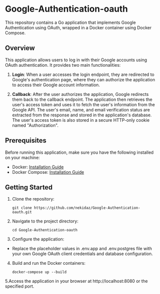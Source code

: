 # Google-Authentication-oauth

This repository contains a Go application that implements Google Authentication using OAuth, wrapped in a Docker container using Docker Compose.

## Overview

This application allows users to log in with their Google accounts using OAuth authentication. It provides two main functionalities:

1. **Login**: When a user accesses the login endpoint, they are redirected to Google's authentication page, where they can authorize the application to access their Google account information.

2. **Callback**: After the user authorizes the application, Google redirects them back to the callback endpoint. The application then retrieves the user's access token and uses it to fetch the user's information from the Google API. The user's email, name, and email verification status are extracted from the response and stored in the application's database. The user's access token is also stored in a secure HTTP-only cookie named "Authorization".

## Prerequisites

Before running this application, make sure you have the following installed on your machine:

- Docker: [Installation Guide](https://docs.docker.com/get-docker/)
- Docker Compose: [Installation Guide](https://docs.docker.com/compose/install/)

## Getting Started

1. Clone the repository:
   ```shell
   git clone https://github.com/nekidaz/Google-Authentication-oauth.git
2. Navigate to the project directory:
   ```shell
   cd Google-Authentication-oauth
3. Configure the application:
  - Replace the placeholder values in .env.app and .env.postgres file with your own Google OAuth client credentials and database configuration.
4. Build and run the Docker containers:
   ```shell
   docker-compose up --build
5.Access the application in your browser at http://localhost:8080 or the specified port.
